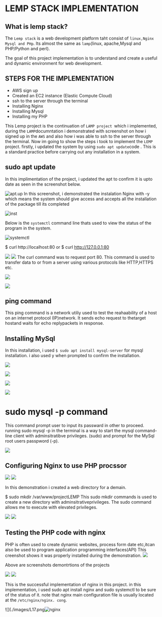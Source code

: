 
# LEMP STACK IMPLEMENTATION

## What is lemp stack?
The `Lemp stack` is a web development platform taht consist of `linux,Nginx Mysql and PHp`.
Its almost the same as `lamp`(linux, apache,Mysql and PHP/Python and perl). 

The goal of this project implementation is to understand and create a useful and dynamic environment for web development.

## STEPS FOR THE IMPLEMENTATION
- AWS sign up
- Created an EC2 instance (Elastic Compute Cloud)
- ssh to the server through the terminal
- Installing Nginx
- Installing Mysql
- Installing my PHP

This Lemp project is the continuation of `LAMP project `which i implemented, during the `LAMP`documntation i demonstrated with screenshot on how i signed up in the `AWS` and also how i was able to ssh to the server through the terminal.
Now im going to show the steps i took to implement the `LEMP` project. firstly, i updated the system by using `sudo apt update`code . This is a standard practice before carrying out any installation in a system.

## sudo apt update

In this implimentation of the project, i updated the apt to confirm it is upto date as seen in the screenshot below.



![apt.up](./images/apt%20up.L1.png)
In this screenshot, i demonstrated the instalation Nginx with -y which means the system should give access and accepts all the installation of the package till its completed


![inst](./images/apt%20nginx%20-y%20L2.png)

Below is the `systemctl` command line thats used to view the status of the program in the system. 


![systemctl](./images/sylts%20nginx3.png)

$ curl http://localhost:80
or
$ curl http://127.0.0.1:80



![](./images/curl%20L4.png)
![](./images/curl%20L4a.png)
The curl command was to request port 80. This command is used to transfer data to or from a server using various  protocols like HTTP,HTTPS etc.

![](./images/Ip-80%20L5.png)

![](./images/IP%20L6.png)
## ping command

This ping command is a network utiliy used to test the reahaability of a host on an internet protocol (IP)network. It sends echo request to thetarget hostand waits for echo replypackets in response.

## Installing MySql
In this installation, i used `$ sudo apt install mysql-server`
for mysql installation. i also used y when prompted to confirm the installation.

![](./images/)

![](./images/mysql%20L8a.png)

![](./images/sudo%20mysql%20L9.png)


![](./images/L10b.png)

# sudo mysql -p command
This command prompt user to input its passward in other to proceed. running sudo mysql -p in the terminal is a way to start the mysql command-line client with adminsitratibve privileges. (sudo) and prompt for the MySql root users passpword (-p).

![](./images/pass.%20L11.png)

## Configuring Nginx to use PHP procssor

![](./images/nano%20L13.png)
![](./images/nano%20L13b.png)

In this demonstration i created a web directory for a demain.

$ sudo mkdir /var/www/projectLEMP
This sudo mkdir  commands is used to create a new directory with adminsitrativeprivileges. The sudo command allows me to execute with elevated privileges.

![](./images/nano%20L13.png)
![](./images/nano%20L13b.png)

## Testing the PHP code with nginx
PHP is often used to create dynamic websites, process form date etc,itcan also be used to program application programming interfaces(API)
This creenshot shows it was properly installed during the demonstration.
![](./images/infor.php%20L14.png)


Above are screenshots demontrtions of the projects

![](./images/creat.%20L15.png)
![](./images/dat%20L16.png)


This is the successful implementation of nginx in this project.
in this implementation, i used sudo apt install nginx and sudo systemctl to be sure of the status of it. note that nginx main configuration file is usually located at the `/etc/nginx/nginx. cong`.


![](./images/L17.png![nginx](./images/Nginx%20int.L7.png)
















